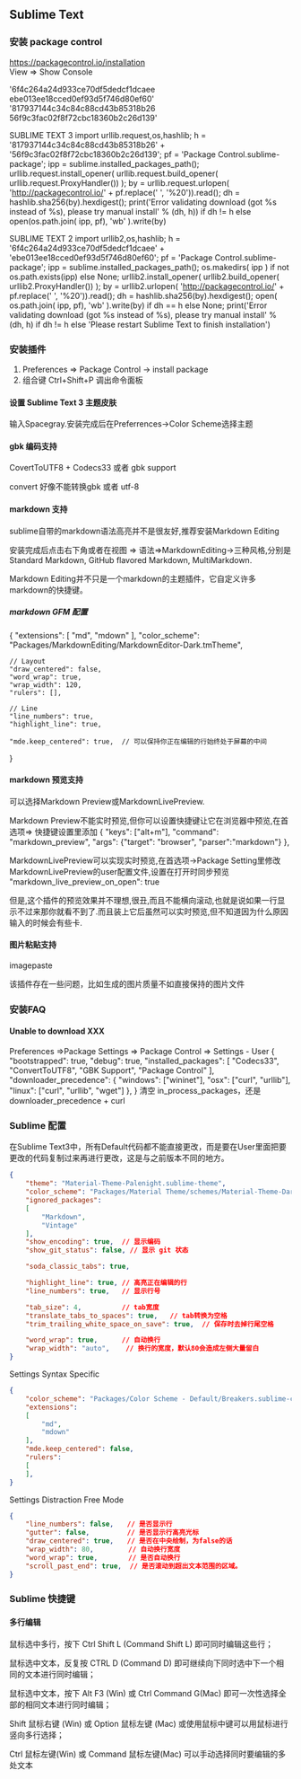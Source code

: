 ## Sublime Text

### 安装 package control
https://packagecontrol.io/installation  
View => Show Console

'6f4c264a24d933ce70df5dedcf1dcaee ebe013ee18cced0ef93d5f746d80ef60'
'817937144c34c84c88cd43b85318b26
56f9c3fac02f8f72cbc18360b2c26d139'

SUBLIME TEXT 3
import urllib.request,os,hashlib; h = '817937144c34c84c88cd43b85318b26' + '56f9c3fac02f8f72cbc18360b2c26d139'; pf = 'Package Control.sublime-package'; ipp = sublime.installed_packages_path(); urllib.request.install_opener( urllib.request.build_opener( urllib.request.ProxyHandler()) ); by = urllib.request.urlopen( 'http://packagecontrol.io/' + pf.replace(' ', '%20')).read(); dh = hashlib.sha256(by).hexdigest(); print('Error validating download (got %s instead of %s), please try manual install' % (dh, h)) if dh != h else open(os.path.join( ipp, pf), 'wb' ).write(by)


SUBLIME TEXT 2
import urllib2,os,hashlib; h = '6f4c264a24d933ce70df5dedcf1dcaee' + 'ebe013ee18cced0ef93d5f746d80ef60'; pf = 'Package Control.sublime-package'; ipp = sublime.installed_packages_path(); os.makedirs( ipp ) if not os.path.exists(ipp) else None; urllib2.install_opener( urllib2.build_opener( urllib2.ProxyHandler()) ); by = urllib2.urlopen( 'http://packagecontrol.io/' + pf.replace(' ', '%20')).read(); dh = hashlib.sha256(by).hexdigest(); open( os.path.join( ipp, pf), 'wb' ).write(by) if dh == h else None; print('Error validating download (got %s instead of %s), please try manual install' % (dh, h) if dh != h else 'Please restart Sublime Text to finish installation')


### 安装插件
1. Preferences => Package Control -> install package
2. 组合键 Ctrl+Shift+P 调出命令面板

#### 设置 Sublime Text 3 主题皮肤
输入Spacegray.安装完成后在Preferrences->Color Scheme选择主题

#### gbk 编码支持
CovertToUTF8 + Codecs33
或者
gbk support


convert 好像不能转换gbk 或者 utf-8

#### markdown 支持
sublime自带的markdown语法高亮并不是很友好,推荐安装Markdown Editing

安装完成后点击右下角或者在视图 => 语法=>MarkdownEditing->三种风格,分别是Standard Markdown, GitHub flavored Markdown, MultiMarkdown.

Markdown Editing并不只是一个markdown的主题插件，它自定义许多markdown的快捷键。

##### markdown GFM 配置
{
	"extensions":
	[
		"md",
		"mdown"
	],
	"color_scheme": "Packages/MarkdownEditing/MarkdownEditor-Dark.tmTheme",

	// Layout
	"draw_centered": false,
	"word_wrap": true,
	"wrap_width": 120,
	"rulers": [],

	// Line
	"line_numbers": true,
	"highlight_line": true,

	"mde.keep_centered": true,  // 可以保持你正在编辑的行始终处于屏幕的中间
}

#### markdown 预览支持
可以选择Markdown Preview或MarkdownLivePreview.

Markdown Preview不能实时预览,但你可以设置快捷键让它在浏览器中预览,在首选项=> 快捷键设置里添加
{ "keys": ["alt+m"], "command": "markdown_preview", "args": {"target": "browser", "parser":"markdown"} },


MarkdownLivePreview可以实现实时预览,在首选项->Package Setting里修改MarkdownLivePreview的user配置文件,设置在打开时同步预览
"markdown_live_preview_on_open": true

但是,这个插件的预览效果并不理想,很丑,而且不能横向滚动,也就是说如果一行显示不过来那你就看不到了.而且装上它后虽然可以实时预览,但不知道因为什么原因输入的时候会有些卡.

#### 图片粘贴支持
imagepaste

该插件存在一些问题，比如生成的图片质量不如直接保持的图片文件

### 安装FAQ

#### Unable to download XXX
Preferences =>Package Settings => Package Control => Settings - User
{
	"bootstrapped": true,
	"debug": true,
	"installed_packages":
	[
		"Codecs33",
		"ConvertToUTF8",
		"GBK Support",
		"Package Control"
	],
	"downloader_precedence": {
		"windows": ["wininet"],
		"osx": ["curl", "urllib"],
		"linux": ["curl", "urllib", "wget"]
	},
}
清空 in_process_packages，还是 downloader_precedence + curl


### Sublime 配置

在Sublime Text3中，所有Default代码都不能直接更改，而是要在User里面把要更改的代码复制过来再进行更改，这是与之前版本不同的地方。

```json Packages/User/Preferences.sublime-settings
{
	"theme": "Material-Theme-Palenight.sublime-theme",
	"color_scheme": "Packages/Material Theme/schemes/Material-Theme-Darker.tmTheme",
	"ignored_packages":
	[
		"Markdown",
		"Vintage"
	],
	"show_encoding": true,  // 显示编码
	"show_git_status": false, // 显示 git 状态

	"soda_classic_tabs": true,

	"highlight_line": true, // 高亮正在编辑的行
	"line_numbers": true,   // 显示行号

	"tab_size": 4,          // tab宽度
	"translate_tabs_to_spaces": true,   // tab转换为空格
	"trim_trailing_white_space_on_save": true,  // 保存时去掉行尾空格

	"word_wrap": true,      // 自动换行
	"wrap_width": "auto",    // 换行的宽度，默认80会造成左侧大量留白
}
```

Settings Syntax Specific

```json Packages/User/Markdown.sublime-settings
{
	"color_scheme": "Packages/Color Scheme - Default/Breakers.sublime-color-scheme",
	"extensions":
	[
		"md",
		"mdown"
	],
	"mde.keep_centered": false,
	"rulers":
	[
	],
}
```

Settings Distraction Free Mode

```json Packages/User/Distraction Free.sublime-settings
{
	"line_numbers": false,　　// 是否显示行
	"gutter": false,　　　　 　// 是否显示行高亮光标
	"draw_centered": true,　　// 是否在中央绘制，为false的话
	"wrap_width": 80,　　　　  // 自动换行宽度
	"word_wrap": true,　　　　 // 是否自动换行
	"scroll_past_end": true,  // 是否滚动到超出文本范围的区域。
}
```

### Sublime 快捷键
#### 多行编辑
鼠标选中多行，按下 Ctrl Shift L (Command Shift L) 即可同时编辑这些行；

鼠标选中文本，反复按 CTRL D (Command D) 即可继续向下同时选中下一个相同的文本进行同时编辑；

鼠标选中文本，按下 Alt F3 (Win) 或 Ctrl Command G(Mac) 即可一次性选择全部的相同文本进行同时编辑；

Shift 鼠标右键 (Win) 或 Option 鼠标左键 (Mac) 或使用鼠标中键可以用鼠标进行竖向多行选择；

Ctrl 鼠标左键(Win) 或 Command 鼠标左键(Mac) 可以手动选择同时要编辑的多处文本




